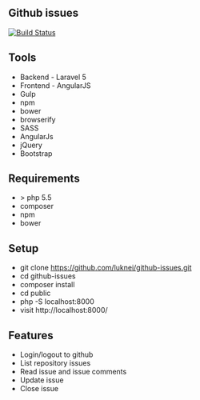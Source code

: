 ## Github issues

[![Build Status](https://travis-ci.org/luknei/github-issues.svg)](https://travis-ci.org/luknei/github-issues)


## Tools

* Backend - Laravel 5
* Frontend - AngularJS
* Gulp
* npm
* bower
* browserify
* SASS
* AngularJs
* jQuery
* Bootstrap

## Requirements

* \> php 5.5
* composer
* npm
* bower

## Setup

* git clone https://github.com/luknei/github-issues.git
* cd github-issues
* composer install
* cd public
* php -S localhost:8000
* visit http://localhost:8000/

## Features

* Login/logout to github
* List repository issues
* Read issue and issue comments
* Update issue
* Close issue